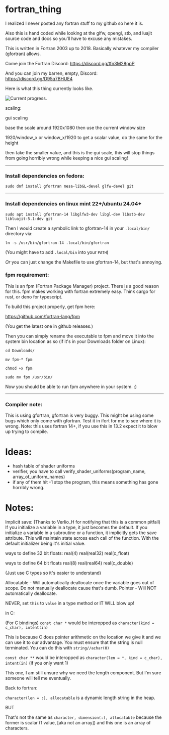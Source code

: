 # fortran_thing
 I realized I never posted any fortran stuff to my github so here it is.

Also this is hand coded while looking at the glfw, opengl, stb, and luajit source code and docs so you'll have to excuse any mistakes.

This is written in Fortran 2003 up to 2018. Basically whatever my compiler (gfortran) allows.

Come join the Fortran Discord: https://discord.gg/tfn3M28ppP

And you can join my barren, empty, Discord: https://discord.gg/D95q7BHUE4

Here is what this thing currently looks like.

![Current progress.](https://raw.githubusercontent.com/jordan4ibanez/fortran_thing/master/screenshots/example_4.png)


scaling:

gui scaling

base the scale around 1920x1080 then use the current window size

1920/window_x or window_x/1920 to get a scalar value, do the same for the height

then take the smaller value, and this is the gui scale, this will stop things from going horribly wrong while keeping
a nice gui scaling!





-----

### Install dependencies on fedora:
```
sudo dnf install gfortran mesa-libGL-devel glfw-devel git
```

-----

### Install dependencies on linux mint 22+/ubuntu 24.04+
```
sudo apt install gfortran-14 libglfw3-dev libgl-dev libstb-dev libluajit-5.1-dev git
```
Then I would create a symbolic link to gfortran-14 in your ``.local/bin/`` directory via:
```
ln -s /usr/bin/gfortran-14 .local/bin/gfortran
```
(You might have to add ``.local/bin`` into your ``PATH``)

_Or_ you can just change the Makefile to use gfortran-14, but that's annoying.


### fpm requirement:

This is an fpm (Fortran Package Manager) project. There is a good reason for this.
fpm makes working with fortran extremely easy. Think cargo for rust, or deno for typescript.

To build this project properly, get fpm here:

https://github.com/fortran-lang/fpm

(You get the latest one in github releases.)

Then you can simply rename the executable to fpm and move it into the system bin location as so (if it's in your Downloads folder on Linux):

```
cd Downloads/

mv fpm-* fpm

chmod +x fpm

sudo mv fpm /usr/bin/
```

Now you should be able to run fpm anywhere in your system. :)

-----

### Compiler note:
This is using gfortran, gfortran is very buggy. This might be using some bugs which only come with gfortran. Test it in ifort for me to see where it is wrong.
Note: this uses fortran 14+, if you use this in 13.2 expect it to blow up trying to compile.

# Ideas:
- hash table of shader uniforms
- verifier, you have to call verify_shader_uniforms(program_name, array_of_uniform_names)
- if any of them hit -1 stop the program, this means something has gone horribly wrong.


# Notes:

Implicit save: (Thanks to Verlio_H for notifying that this is a common pitfall)
If you initialize a variable in a type, it just becomes the default.
If you initialize a variable in a subroutine or a function, it implicitly gets the save attribute. This will maintain state across each call of the function.
  With the default initializer being it's initial value.

ways to define 32 bit floats:
real(4)
real(real32)
real(c_float)

ways to define 64 bit floats
real(8)
real(real64) 
real(c_double)

(Just use C types so it's easier to understand)

Allocatable - Will automatically deallocate once the variable goes out of scope. Do not manually deallocate cause that's dumb.
Pointer - Will NOT automatically deallocate.

NEVER, set ``this`` to ``value`` in a type method or IT WILL blow up!

in C:

(For C bindings)
``const char *`` would be interopped as ``character(kind = c_char), intent(in)``

This is because C does pointer arithmetic on the location we give it and we can use it to our advantage.
You must ensure that the string is null terminated. You can do this with ``string//achar(0)``

``const char **`` would be interopped as ``character(len = *, kind = c_char), intent(in)`` (if you only want 1)

This one, I am still unsure why we need the length component. But I'm sure someone will tell me eventually.




Back to fortran:

``character(len = :), allocatable`` is a dynamic length string in the heap.

BUT

That's not the same as ``character, dimension(:), allocatable`` because the former is scalar (1 value, [aka not an array]) and this one is an array of characters.

